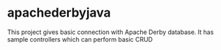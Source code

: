 # apachederbyjava
This project gives basic connection with Apache Derby database. It has sample controllers which can perform basic CRUD
